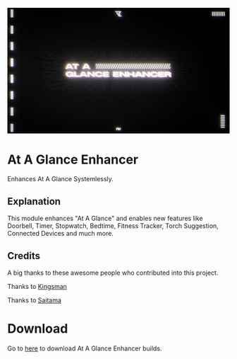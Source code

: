 ![glance-enhancer](https://github.com/iamlooper/At-A-Glance-Enhancer/raw/main/glance-enhancer.png)

# At A Glance Enhancer

Enhances At A Glance Systemlessly.

## Explanation

This module enhances "At A Glance" and enables new features like Doorbell, Timer, Stopwatch, Bedtime, Fitness Tracker, Torch Suggestion, Connected Devices and much more.

## Credits

A big thanks to these awesome people who contributed into this project.

Thanks to [Kingsman](https://github.com/Kingsman44)

Thanks to [Saitama](https://t.me/saitama_96)

# Download

Go to [here](https://www.pling.com/p/1833656/) to download At A Glance Enhancer builds.
